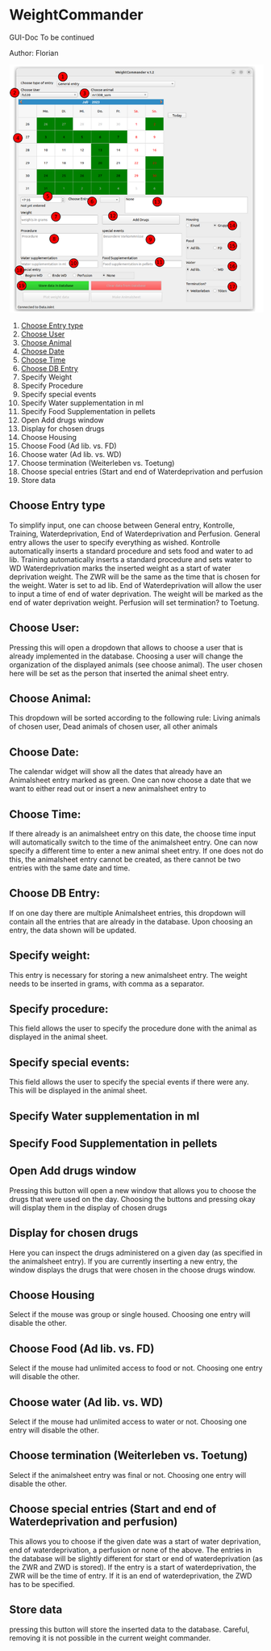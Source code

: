 # WeightCommander
GUI-Doc
To be continued

Author: Florian

![WeightCommander.png](..%2Fimages%2FWeightCommander.png)

1. [Choose Entry type](#choose-entry-type)
2. [Choose User](#choose-user)
3. [Choose Animal](#choose-animal)
4. [Choose Date](#choose-date)
5. [Choose Time](#choose-time)
6. [Choose DB Entry](#choose-db-entry)
7. Specify Weight
8. Specify Procedure
9. Specify special events
10. Specify Water supplementation in ml
11. Specify Food Supplementation in pellets
12. Open Add drugs window
13. Display for chosen drugs
14. Choose Housing
15. Choose Food (Ad lib. vs. FD)
16. Choose water (Ad lib. vs. WD)
17. Choose termination (Weiterleben vs. Toetung)
18. Choose special entries (Start and end of Waterdeprivation and perfusion
19. Store data

## Choose Entry type
To simplify input, one can choose between General entry, Kontrolle, Training, Waterdeprivation, End of Waterdeprivation and Perfusion.
General entry allows the user to specify everything as wished.
Kontrolle automatically inserts a standard procedure and sets food and water to ad lib.
Training automatically inserts a standard procedure and sets water to WD
Waterdeprivation marks the inserted weight as a start of water deprivation weight. The ZWR will be the same as the time that is chosen for the weight. Water is set to ad lib.
End of Waterdeprivation will allow the user to input a time of end of water deprivation. The weight will be marked as the end of water deprivation weight.
Perfusion will set termination? to Toetung. 

## Choose User:
Pressing this will open a dropdown that allows to choose a user that is already implemented in the database. Choosing a user will change the organization of the displayed animals (see choose animal). The user chosen here will be set as the person that inserted the animal sheet entry.

## Choose Animal:
This dropdown will be sorted according to the following rule: Living animals of chosen user, Dead animals of chosen user, all other animals

## Choose Date:
The calendar widget will show all the dates that already have an Animalsheet entry marked as green. One can now choose a date that we want to either read out or insert a new animalsheet entry to

## Choose Time:
If there already is an animalsheet entry on this date, the choose time input will automatically switch to the time of the animalsheet entry. One can now specify a different time to enter a new animal sheet entry. If one does not do this, the animalsheet entry cannot be created, as there cannot be two entries with the same date and time.

## Choose DB Entry:
If on one day there are multiple Animalsheet entries, this dropdown will contain all the entries that are already in the database. Upon choosing an entry, the data shown will be updated.

## Specify weight:
This entry is necessary for storing a new animalsheet entry. The weight needs to be inserted in grams, with comma as a separator.

## Specify procedure:
This field allows the user to specify the procedure done with the animal as displayed in the animal sheet.

## Specify special events:
This field allows the user to specify the special events if there were any. This will be displayed in the animal sheet.

## Specify Water supplementation in ml

## Specify Food Supplementation in pellets

## Open Add drugs window
Pressing this button will open a new window that allows you to choose the drugs that were used on the day. Choosing the buttons and pressing okay will display them in the display of chosen drugs

## Display for chosen drugs
Here you can inspect the drugs administered on a given day (as specified in the animalsheet entry). If you are currently inserting a new entry, the window displays the drugs that were chosen in the choose drugs window.

## Choose Housing
Select if the mouse was group or single housed. Choosing one entry will disable the other.

## Choose Food (Ad lib. vs. FD)
Select if the mouse had unlimited access to food or not. Choosing one entry will disable the other.

## Choose water (Ad lib. vs. WD)
Select if the mouse had unlimited access to water or not. Choosing one entry will disable the other.

## Choose termination (Weiterleben vs. Toetung)
Select if the animalsheet entry was final or not. Choosing one entry will disable the other.

## Choose special entries (Start and end of Waterdeprivation and perfusion)
This allows you to choose if the given date was a start of water deprivation, end of waterdeprivation, a perfusion or none of the above. The entries in the database will be slightly different for start or end of waterdeprivation (as the ZWR and ZWD is stored). If the entry is a start of waterdeprivation, the ZWR will be the time of entry. If it is an end of waterdeprivation, the ZWD has to be specified.

## Store data
pressing this button will store the inserted data to the database. Careful, removing it is not possible in the current weight commander.
